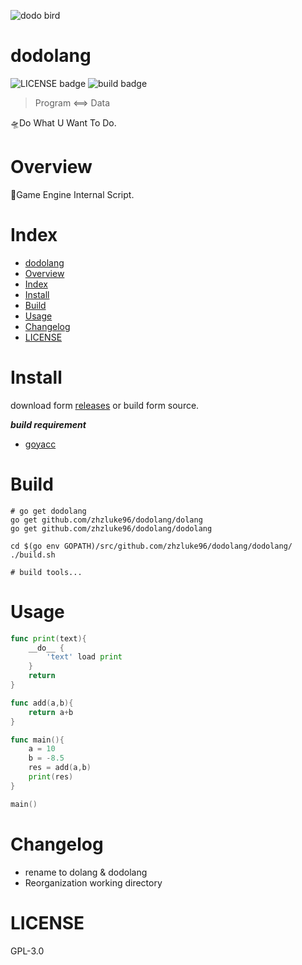 ![dodo bird](https://upload.wikimedia.org/wikipedia/commons/9/9b/Frohawk_Dodo.png)
# dodolang
![LICENSE badge](https://img.shields.io/badge/license-GPL3.0-blue)
![build badge](https://img.shields.io/badge/build-error-red)
> Program <==> Data

🛸Do What U Want To Do.


# Overview
📑Game Engine Internal Script.

# Index
- [dodolang](#dodolang)
- [Overview](#overview)
- [Index](#index)
- [Install](#install)
- [Build](#build)
- [Usage](#usage)
- [Changelog](#changelog)
- [LICENSE](#license)

# Install
download form [releases](#) or build form source.

***build requirement***
- [goyacc](https://godoc.org/golang.org/x/tools/cmd/goyacc)

# Build
```
# go get dodolang
go get github.com/zhzluke96/dodolang/dolang
go get github.com/zhzluke96/dodolang/dodolang

cd $(go env GOPATH)/src/github.com/zhzluke96/dodolang/dodolang/
./build.sh

# build tools...
```

# Usage
```go
func print(text){
    __do__ {
        'text' load print
    }
    return
}

func add(a,b){
    return a+b 
}

func main(){
    a = 10
    b = -8.5
    res = add(a,b)
    print(res)
}

main()
```

# Changelog
- rename to dolang & dodolang
- Reorganization working directory

# LICENSE
GPL-3.0